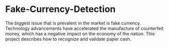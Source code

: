 # Fake-Currency-Detection
The biggest issue that is prevalent in the market is fake currency. Technology advancements have accelerated the manufacture of counterfeit money, which has a negative impact on the economy of the nation. This project describes how to recognize and validate paper cash.

